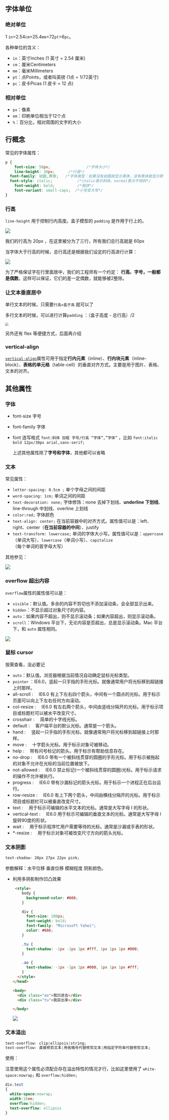 ## 字体单位

### 绝对单位

1 `in`=2.54`cm`=25.4`mm`=72`pt`=6`pc`。

各种单位的含义：

- `in`：英寸Inches (1 英寸 = 2.54 厘米)
- `cm`：厘米Centimeters
- `mm`：毫米Millimeters
- `pt`：点Points，或者叫英镑 (1点 = 1/72英寸)
- `pc`：皮卡Picas (1 皮卡 = 12 点)

### 相对单位

- `px`：像素
- `em`：印刷单位相当于12个点 
- `%`：百分比，相对周围的文字的大小

## 行概念

常见的字体属性：

```css
p {
	font-size: 50px; 				/*字体大小*/
	line-height: 30px;      /*行高*/
  font-family: 幼圆,黑体; 	/*字体类型：如果没有幼圆就显示黑体，没有黑体就显示默认*/
  font-style: italic;			/*italic表示斜体，normal表示不倾斜*/
	font-weight: bold;			/*粗体*/
	font-variant: small-caps;  /*小写变大写*/
}
```

### 行高

`line-height` 用于控制行内高度。盒子模型的 `padding` 是作用于行上的。

![](./pic/line-height01.png)

我们的行高为 20px ，在这里被分为了三行，所有我们总行高就是 60px

当字体大于行高的时候，总行高还是根据我们设定的行高进行计算：

![](./pic/line-height02.png)

为了严格保证字在行里面居中，我们的工程师有一个约定： **行高、字号，一般都是偶数**。这样可以保证，它们的差一定偶数，就能够被2整除。

### 让文本垂直居中

单行文本的时候，只需要`行高=盒子高` 就可以了

多行文本的时候，可以进行计算`padding` ：（盒子高度 - 总行高）/2

<img src="./pic/line-height03.png" style="zoom:60%;" />



另外还有 flex 等便捷方式，后面再介绍	

### vertical-align

[`vertical-align`](https://developer.mozilla.org/zh-CN/docs/Web/CSS/vertical-align)属性可用于指定**行内元素**（inline）、**行内块元素**（inline-block）、**表格的单元格**（table-cell）的垂直对齐方式。主要是用于图片、表格、文本的对齐。

## 其他属性

### 字体

- font-size  字号

- font-family  字体

- font  连写格式 `font:斜体 加粗 字号/行高 “字体”,”字体”` ，比如 `font:italic bold 12px/30px arial,sans-serif;`

  上述其他属性除了**字号和字体**，其他都可以省略

### 文本

常见属性：

- `letter-spacing: 0.5cm ;` 单个字母之间的间距
- `word-spacing: 1cm;` 单词之间的间距
- `text-decoration: none;` 字体修饰：none 去掉下划线、**underline 下划线**、line-through 中划线、overline 上划线
- `color:red;` 字体颜色
- `text-align: center;` 在当前容器中的对齐方式。属性值可以是：left、right、center（**在当前容器的中间**）、justify
- `text-transform: lowercase;` 单词的字体大小写。属性值可以是：`uppercase`（单词大写）、`lowercase`（单词小写）、`capitalize`（每个单词的首字母大写）

其他参见：

![](./pic/02-04.png)

### overflow 超出内容

`overflow`属性的属性值可以是：

- `visible`：默认值。多余的内容不剪切也不添加滚动条，会全部显示出来。
- `hidden`：不显示超过对象尺寸的内容。
- `auto`：如果内容不超出，则不显示滚动条；如果内容超出，则显示滚动条。
- `scroll`：Windows 平台下，无论内容是否超出，总是显示滚动条。Mac 平台下，和 `auto` 属性相同。

![](./pic/02-05.png)

### 鼠标 cursor

按需查看，没必要记

- `auto`：默认值。浏览器根据当前情况自动确定鼠标光标类型。
- `pointer` ：IE6.0，竖起一只手指的手形光标。就像通常用户将光标移到超链接上时那样。
- all-scroll :　 IE6.0 有上下左右四个箭头，中间有一个圆点的光标。用于标示页面可以向上下左右任何方向滚动。
- col-resize :　 IE6.0 有左右两个箭头，中间由竖线分隔开的光标。用于标示项目或标题栏可以被水平改变尺寸。
- crosshair :　 简单的十字线光标。
- default :　 客户端平台的默认光标。通常是一个箭头。
- hand :　 竖起一只手指的手形光标。就像通常用户将光标移到超链接上时那样。
- move :　 十字箭头光标。用于标示对象可被移动。
- help :　 带有问号标记的箭头。用于标示有帮助信息存在。
- no-drop :　 IE6.0 带有一个被斜线贯穿的圆圈的手形光标。用于标示被拖起的对象不允许在光标的当前位置被放下。
- not-allowed :　 IE6.0 禁止标记(一个被斜线贯穿的圆圈)光标。用于标示请求的操作不允许被执行。
- progress :　 IE6.0 带有沙漏标记的箭头光标。用于标示一个进程正在后台运行。
- row-resize :　 IE6.0 有上下两个箭头，中间由横线分隔开的光标。用于标示项目或标题栏可以被垂直改变尺寸。
- text :　 用于标示可编辑的水平文本的光标。通常是大写字母 I 的形状。
- vertical-text :　 IE6.0 用于标示可编辑的垂直文本的光标。通常是大写字母 I 旋转90度的形状。
- wait :　 用于标示程序忙用户需要等待的光标。通常是沙漏或手表的形状。
- *-resize :　 用于标示对象可被改变尺寸方向的箭头光标。

### 文本阴影

```css
text-shadow: 20px 27px 22px pink;
```

参数解释：水平位移 垂直位移 模糊程度 阴影颜色。

- 利用多阴影制作凹凸效果

  ```html
   <style>
      body {
        background-color: #666;
      }
  
      div {
        font-size: 100px;
        font-weight: bold;
        font-family: "Microsoft Yahei";
        color: #666;
      }
  
      .tu {
        text-shadow: -1px -1px 1px #fff, 1px 1px 1px #000;
      }
  
      .ao {
        text-shadow: -1px -1px 1px #000, 1px 1px 1px #fff;
      }
    </style>
  </head>
  
  <body>
    <div class="ao">我凹进去</div>
    <div class="tu">我突出来</div>
  
  </body>
  ```

  <img src="./pic/02-06.png">

### 文本溢出

```css
text-overflow: clip|ellipsis|string;
text-overflow: 直接修剪文本|用省略号代替修剪文本|用指定字符串代替修剪文本;
```

使用：

注意使用这个属性必须配合存在溢出特性的情况才行，比如这里使用了 `white-space:nowrap;` 和 `overflow:hidden;`

```css
div.test
{
  white-space:nowrap; 
  width:16em; 
  overflow:hidden; 
  text-overflow: ellipsis
}
```